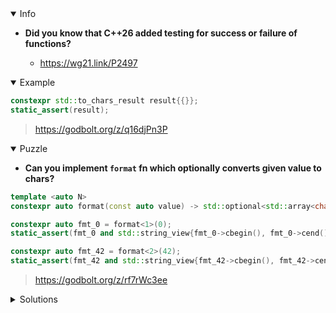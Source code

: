 <details open><summary>Info</summary><p>

* **Did you know that C++26 added testing for success or failure of <charconv> functions?**

  * https://wg21.link/P2497

</p></details><details open><summary>Example</summary><p>

```cpp
constexpr std::to_chars_result result{{}};
static_assert(result);
```

> https://godbolt.org/z/q16djPn3P

</p></details><details open><summary>Puzzle</summary><p>

* **Can you implement `format` fn which optionally converts given value to chars?**

```cpp
template <auto N>
constexpr auto format(const auto value) -> std::optional<std::array<char, N>>; // TODO

constexpr auto fmt_0 = format<1>(0);
static_assert(fmt_0 and std::string_view{fmt_0->cbegin(), fmt_0->cend()} == std::string_view{"0"});

constexpr auto fmt_42 = format<2>(42);
static_assert(fmt_42 and std::string_view{fmt_42->cbegin(), fmt_42->cend()} == std::string_view{"42"});
```

> https://godbolt.org/z/rf7rWc3ee

</p></details>

</p></details><details><summary>Solutions</summary><p>
</p></details>
